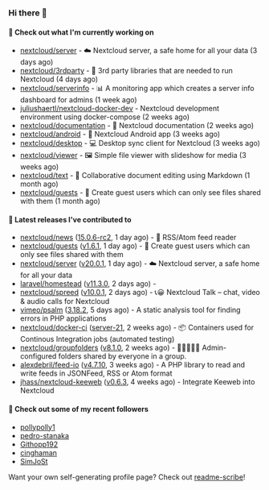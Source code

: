 ### Hi there 👋

#### 👷 Check out what I'm currently working on

- [nextcloud/server](https://github.com/nextcloud/server) - ☁️ Nextcloud server, a safe home for all your data (3 days ago)
- [nextcloud/3rdparty](https://github.com/nextcloud/3rdparty) - :battery: 3rd party libraries that are needed to run Nextcloud (4 days ago)
- [nextcloud/serverinfo](https://github.com/nextcloud/serverinfo) - 📊 A monitoring app which creates a server info dashboard for admins (1 week ago)
- [juliushaertl/nextcloud-docker-dev](https://github.com/juliushaertl/nextcloud-docker-dev) - Nextcloud development environment using docker-compose (2 weeks ago)
- [nextcloud/documentation](https://github.com/nextcloud/documentation) - 📘 Nextcloud documentation (2 weeks ago)
- [nextcloud/android](https://github.com/nextcloud/android) - 📱 Nextcloud Android app (3 weeks ago)
- [nextcloud/desktop](https://github.com/nextcloud/desktop) - 💻 Desktop sync client for Nextcloud (3 weeks ago)
- [nextcloud/viewer](https://github.com/nextcloud/viewer) - 🖼 Simple file viewer with slideshow for media (3 weeks ago)
- [nextcloud/text](https://github.com/nextcloud/text) - 📑 Collaborative document editing using Markdown (1 month ago)
- [nextcloud/guests](https://github.com/nextcloud/guests) - 🙈 Create guest users which can only see files shared with them (1 month ago)

#### 🔭 Latest releases I've contributed to

- [nextcloud/news](https://github.com/nextcloud/news) ([15.0.6-rc2](https://github.com/nextcloud/news/releases/tag/15.0.6-rc2), 1 day ago) - :newspaper: RSS/Atom feed reader
- [nextcloud/guests](https://github.com/nextcloud/guests) ([v1.6.1](https://github.com/nextcloud/guests/releases/tag/v1.6.1), 1 day ago) - 🙈 Create guest users which can only see files shared with them
- [nextcloud/server](https://github.com/nextcloud/server) ([v20.0.1](https://github.com/nextcloud/server/releases/tag/v20.0.1), 1 day ago) - ☁️ Nextcloud server, a safe home for all your data
- [laravel/homestead](https://github.com/laravel/homestead) ([v11.3.0](https://github.com/laravel/homestead/releases/tag/v11.3.0), 2 days ago) - 
- [nextcloud/spreed](https://github.com/nextcloud/spreed) ([v10.0.1](https://github.com/nextcloud/spreed/releases/tag/v10.0.1), 2 days ago) - 📞😀 Nextcloud Talk – chat, video &amp; audio calls for Nextcloud
- [vimeo/psalm](https://github.com/vimeo/psalm) ([3.18.2](https://github.com/vimeo/psalm/releases/tag/3.18.2), 5 days ago) - A static analysis tool for finding errors in PHP applications
- [nextcloud/docker-ci](https://github.com/nextcloud/docker-ci) ([server-21](https://github.com/nextcloud/docker-ci/releases/tag/server-21), 2 weeks ago) - :package: Containers used for Continous Integration jobs (automated testing)
- [nextcloud/groupfolders](https://github.com/nextcloud/groupfolders) ([v8.1.0](https://github.com/nextcloud/groupfolders/releases/tag/v8.1.0), 2 weeks ago) - 📁👩‍👩‍👧‍👦 Admin-configured folders shared by everyone in a group.
- [alexdebril/feed-io](https://github.com/alexdebril/feed-io) ([v4.7.10](https://github.com/alexdebril/feed-io/releases/tag/v4.7.10), 3 weeks ago) - A PHP library to read and write feeds in JSONFeed, RSS or Atom format
- [jhass/nextcloud-keeweb](https://github.com/jhass/nextcloud-keeweb) ([v0.6.3](https://github.com/jhass/nextcloud-keeweb/releases/tag/v0.6.3), 4 weeks ago) - Integrate Keeweb into Nextcloud

#### 👯 Check out some of my recent followers

- [pollypolly1](https://github.com/pollypolly1)
- [pedro-stanaka](https://github.com/pedro-stanaka)
- [Githopp192](https://github.com/Githopp192)
- [cinghaman](https://github.com/cinghaman)
- [SimJoSt](https://github.com/SimJoSt)

Want your own self-generating profile page? Check out [readme-scribe](https://github.com/muesli/readme-scribe)!
